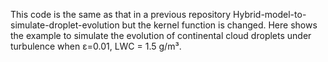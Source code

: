 This code is the same as that in a previous repository Hybrid-model-to-simulate-droplet-evolution but the kernel function is changed. Here shows the example to simulate the evolution of continental cloud droplets under turbulence when ε=0.01, LWC = 1.5 g/m³.

